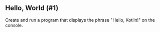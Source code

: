 ## Hello, World (#1)

Create and run a program that displays the phrase "Hello, Kotlin!" on the
console.
